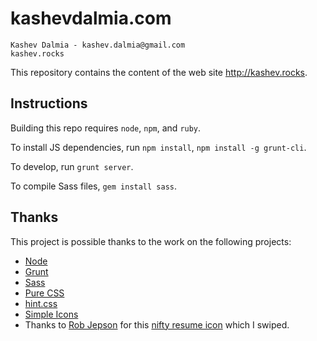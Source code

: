 # kashevdalmia.com

    Kashev Dalmia - kashev.dalmia@gmail.com
    kashev.rocks

This repository contains the content of the web site http://kashev.rocks.

## Instructions
Building this repo requires `node`, `npm`, and `ruby`.

To install JS dependencies, run `npm install`, `npm install -g grunt-cli`.

To develop, run `grunt server`.

To compile Sass files, `gem install sass`.

## Thanks
This project is possible thanks to the work on the following projects:

- [Node](http://nodejs.org/)
- [Grunt](http://gruntjs.com/)
- [Sass](http://sass-lang.com/)
- [Pure CSS](http://purecss.io/)
- [hint.css](http://kushagragour.in/lab/hint/)
- [Simple Icons](http://simpleicons.org/)
- Thanks to [Rob Jepson](http://robjepson.wordpress.com/) for this [nifty resume icon](http://robjepson.wordpress.com/2013/04/16/resume-icon/) which I swiped.
